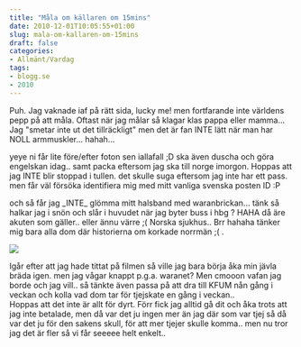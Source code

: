 ```yaml
---
title: "Måla om källaren om 15mins"
date: 2010-12-01T10:05:55+01:00
slug: mala-om-kallaren-om-15mins
draft: false
categories:
- Allmänt/Vardag
tags:
- blogg.se
- 2010
---
```

Puh. Jag vaknade iaf på rätt sida, lucky me! men fortfarande inte världens pepp på att måla. Oftast när jag målar så klagar klas pappa eller mamma... Jag "smetar inte ut det tillräckligt" men det är fan INTE lätt när man har NOLL armmuskler... hahah...  
  
yeye ni får lite före/efter foton sen iallafall ;D ska även duscha och göra engelskan idag.. samt packa eftersom jag ska till norge imorgon. Hoppas att jag INTE blir stoppad i tullen. det skulle suga eftersom jag inte har ett pass. men får väl försöka identifiera mig med mitt vanliga svenska posten ID :P  
  
  
och så får jag \_INTE\_ glömma mitt halsband med waranbrickan... tänk så halkar jag i snön och slår i huvudet när jag byter buss i hbg ? HAHA då äre akuten som gäller.. eller ännu värre ;( Norska sjukhus.. Brr hahaha tänker mig bara alla dom där historierna om korkade norrmän ;( .   
  
  
![](/assets/images/blogg.se/dsc01066_119631010.jpg)  
  
  
Igår efter att jag hade tittat på filmen så ville jag bara börja åka min jävla bräda igen. men jag vågar knappt p.g.a. waranet? Men cmooon vafan jag borde och jag vill.. så tänkte även passa på att dra till KFUM nån gång i veckan och kolla vad dom tar för tjejskate en gång i veckan..  
Hoppas att det inte är allt för dyrt. Förr fick jag alltid gå dit och åka trots att jag inte betalade, men då var det ju ingen mer än jag där som var tjej så då var det ju för den sakens skull, för att mer tjejer skulle komma.. men nu tror jag det är fler så vi får seeeee helt enkelt..